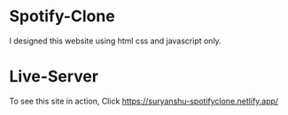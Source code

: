 # Spotify-Clone
I designed this website using html css and javascript only.

# Live-Server
To see this site in action, Click https://suryanshu-spotifyclone.netlify.app/
